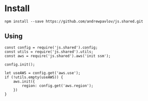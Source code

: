 # Install

    npm install --save https://github.com/andrewpavlov/js.shared.git
    
## Using

    const config = require('js.shared').config;
    const utils = require('js.shared').utils;
    const aws = require('js.shared').aws('init ssm');
    
    config.init();
    
    let useAWS = config.get('aws.use');
    if (!utils.empty(useAWS)) {
        aws.init({
            region: config.get('aws.region');
        })
    }

